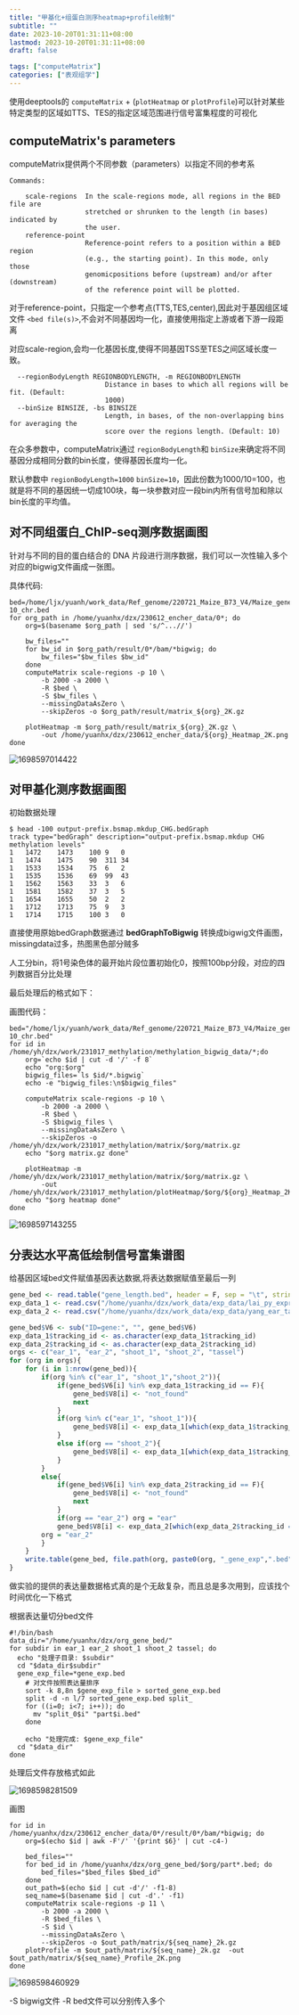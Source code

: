 ```yaml
---
title: "甲基化+组蛋白测序heatmap+profile绘制"
subtitle: ""
date: 2023-10-20T01:31:11+08:00
lastmod: 2023-10-20T01:31:11+08:00
draft: false

tags: ["computeMatrix"]
categories: ["表观组学"]
---
```

使用deeptools的 `computeMatrix` + (`plotHeatmap` or `plotProfile`)可以针对某些特定类型的区域如TTS、TES的指定区域范围进行信号富集程度的可视化

## computeMatrix's parameters

computeMatrix提供两个不同参数（parameters）以指定不同的参考系

```shell
Commands:
  
    scale-regions  In the scale-regions mode, all regions in the BED file are
                   stretched or shrunken to the length (in bases) indicated by
                   the user.
    reference-point
                   Reference-point refers to a position within a BED region
                   (e.g., the starting point). In this mode, only those
                   genomicpositions before (upstream) and/or after (downstream)
                   of the reference point will be plotted.
```

对于reference-point，只指定一个参考点(TTS,TES,center),因此对于基因组区域文件 `<bed file(s)>`,不会对不同基因均一化，直接使用指定上游或者下游一段距离

对应scale-region,会均一化基因长度,使得不同基因TSS至TES之间区域长度一致。

```shell
  --regionBodyLength REGIONBODYLENGTH, -m REGIONBODYLENGTH
                        Distance in bases to which all regions will be fit. (Default:
                        1000)
  --binSize BINSIZE, -bs BINSIZE
                        Length, in bases, of the non-overlapping bins for averaging the
                        score over the regions length. (Default: 10)

```

在众多参数中，computeMatrix通过 `regionBodyLength`和 `binSize`来确定将不同基因分成相同分数的bin长度，使得基因长度均一化。

默认参数中 `regionBodyLength=1000` `binSize=10`，因此份数为1000/10=100，也就是将不同的基因统一切成100块，每一块参数对应一段bin内所有信号加和除以bin长度的平均值。

## 对不同组蛋白_ChIP-seq测序数据画图

针对与不同的目的蛋白结合的 DNA 片段进行测序数据，我们可以一次性输入多个对应的bigwig文件画成一张图。

具体代码:

```shell
bed=/home/ljx/yuanh/work_data/Ref_genome/220721_Maize_B73_V4/Maize_gene_1-10_chr.bed
for org_path in /home/yuanhx/dzx/230612_encher_data/0*; do
    org=$(basename $org_path | sed 's/^...//')

    bw_files=""
    for bw_id in $org_path/result/0*/bam/*bigwig; do
        bw_files="$bw_files $bw_id"  
    done
    computeMatrix scale-regions -p 10 \
        -b 2000 -a 2000 \
        -R $bed \
        -S $bw_files \
        --missingDataAsZero \
        --skipZeros -o $org_path/result/matrix_${org}_2K.gz

    plotHeatmap -m $org_path/result/matrix_${org}_2K.gz \
        -out /home/yuanhx/dzx/230612_encher_data/${org}_Heatmap_2K.png 
done
```

![1698597014422](image/index/1698597014422.png)

## 对甲基化测序数据画图

初始数据处理

```shell
$ head -100 output-prefix.bsmap.mkdup_CHG.bedGraph
track type="bedGraph" description="output-prefix.bsmap.mkdup CHG methylation levels"
1	1472	1473	100	9	0
1	1474	1475	90	311	34
1	1533	1534	75	6	2
1	1535	1536	69	99	43
1	1562	1563	33	3	6
1	1581	1582	37	3	5
1	1654	1655	50	2	2
1	1712	1713	75	9	3
1	1714	1715	100	3	0
```

直接使用原始bedGraph数据通过 **bedGraphToBigwig** 转换成bigwig文件画图，missingdata过多，热图黑色部分贼多

人工分bin，将1号染色体的最开始片段位置初始化0，按照100bp分段，对应的四列数据百分比处理

最后处理后的格式如下：

画图代码：

```shell
bed="/home/ljx/yuanh/work_data/Ref_genome/220721_Maize_B73_V4/Maize_gene_1-10_chr.bed"
for id in /home/yh/dzx/work/231017_methylation/methylation_bigwig_data/*;do
    org=`echo $id | cut -d '/' -f 8`
    echo "org:$org"
    bigwig_files=`ls $id/*.bigwig`
    echo -e "bigwig_files:\n$bigwig_files"

    computeMatrix scale-regions -p 10 \
        -b 2000 -a 2000 \
        -R $bed \
        -S $bigwig_files \
        --missingDataAsZero \
        --skipZeros -o /home/yh/dzx/work/231017_methylation/matrix/$org/matrix.gz
    echo "$org matrix.gz done"

    plotHeatmap -m /home/yh/dzx/work/231017_methylation/matrix/$org/matrix.gz \
        -out /home/yh/dzx/work/231017_methylation/plotHeatmap/$org/${org}_Heatmap_2K.pdf
    echo "$org heatmap done"
done
```

![1698597143255](image/index/1698597143255.png "甲基化热图")

## 分表达水平高低绘制信号富集谱图

给基因区域bed文件赋值基因表达数据,将表达数据赋值至最后一列

```R
gene_bed <- read.table("gene_length.bed", header = F, sep = "\t", stringsAsFactors = F)
exp_data_1 <- read.csv("/home/yuanhx/dzx/work_data/exp_data/lai_py_expressed.csv", header = T)
exp_data_2 <- read.csv("/home/yuanhx/dzx/work_data/exp_data/yang_ear_tassel.csv", header = T)

gene_bed$V6 <- sub("ID=gene:", "", gene_bed$V6)
exp_data_1$tracking_id <- as.character(exp_data_1$tracking_id)
exp_data_2$tracking_id <- as.character(exp_data_2$tracking_id)
orgs <- c("ear_1", "ear_2", "shoot_1", "shoot_2", "tassel")
for (org in orgs){
    for (i in 1:nrow(gene_bed)){
        if(org %in% c("ear_1", "shoot_1","shoot_2")){
            if(gene_bed$V6[i] %in% exp_data_1$tracking_id == F){
                gene_bed$V8[i] <- "not_found"
                next
            }
            if(org %in% c("ear_1", "shoot_1")){
                gene_bed$V8[i] <- exp_data_1[which(exp_data_1$tracking_id == gene_bed$V6[i]), paste0("average.",sub("..$","",org))]
            }
            else if(org == "shoot_2"){
                gene_bed$V8[i] <- exp_data_1[which(exp_data_1$tracking_id == gene_bed$V6[i]), paste0(sub("..$","",org),".average")]
            }
        }
        else{
            if(gene_bed$V6[i] %in% exp_data_2$tracking_id == F){
                gene_bed$V8[i] <- "not_found"
                next
            }
            if(org == "ear_2") org = "ear"
            gene_bed$V8[i] <- exp_data_2[which(exp_data_2$tracking_id == gene_bed$V6[i]), paste0("average.",org)]
	    org = "ear_2"
        }
    }
    write.table(gene_bed, file.path(org, paste0(org, "_gene_exp",".bed")), row.names = F, col.names = F, sep = "\t")
}
```

做实验的提供的表达量数据格式真的是个无敌复杂，而且总是多次用到，应该找个时间优化一下格式

根据表达量切分bed文件

```shell
#!/bin/bash
data_dir="/home/yuanhx/dzx/org_gene_bed/"
for subdir in ear_1 ear_2 shoot_1 shoot_2 tassel; do
  echo "处理子目录: $subdir"
  cd "$data_dir$subdir"
  gene_exp_file=*gene_exp.bed
    # 对文件按照表达量排序
    sort -k 8,8n $gene_exp_file > sorted_gene_exp.bed
    split -d -n l/7 sorted_gene_exp.bed split_
    for ((i=0; i<7; i++)); do
      mv "split_0$i" "part$i.bed"
    done

    echo "处理完成: $gene_exp_file"
  cd "$data_dir"
done
```

处理后文件存放格式如此

![1698598281509](image/index/1698598281509.png)

画图

```shell
for id in /home/yuanhx/dzx/230612_encher_data/0*/result/0*/bam/*bigwig; do
    org=$(echo $id | awk -F'/' '{print $6}' | cut -c4-)

    bed_files=""
    for bed_id in /home/yuanhx/dzx/org_gene_bed/$org/part*.bed; do
        bed_files="$bed_files $bed_id"  
    done
    out_path=$(echo $id | cut -d'/' -f1-8)
    seq_name=$(basename $id | cut -d'.' -f1)
    computeMatrix scale-regions -p 11 \
        -b 2000 -a 2000 \
        -R $bed_files \
        -S $id \
        --missingDataAsZero \
        --skipZeros -o $out_path/matrix/${seq_name}_2k.gz
    plotProfile -m $out_path/matrix/${seq_name}_2k.gz  -out $out_path/matrix/${seq_name}_Profile_2K.png
done
```

![1698598460929](image/index/1698598460929.png)

 -S bigwig文件 -R bed文件可以分别传入多个
